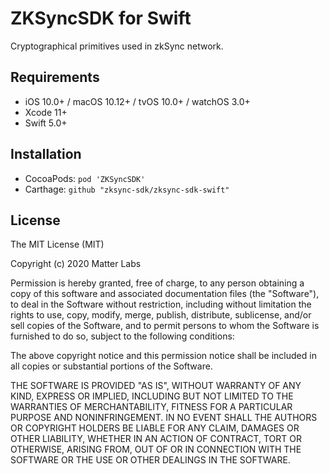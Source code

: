 # ZKSyncSDK for Swift

  Cryptographical primitives used in zkSync network.


## Requirements

- iOS 10.0+ / macOS 10.12+ / tvOS 10.0+ / watchOS 3.0+
- Xcode 11+
- Swift 5.0+


## Installation

* CocoaPods: `pod 'ZKSyncSDK'`
* Carthage: `github "zksync-sdk/zksync-sdk-swift"`


## License

The MIT License (MIT)

Copyright (c) 2020 Matter Labs

Permission is hereby granted, free of charge, to any person obtaining a copy of this software and associated documentation files (the "Software"), to deal in the Software without restriction, including without limitation the rights to use, copy, modify, merge, publish, distribute, sublicense, and/or sell copies of the Software, and to permit persons to whom the Software is furnished to do so, subject to the following conditions:

The above copyright notice and this permission notice shall be included in all copies or substantial portions of the Software.

THE SOFTWARE IS PROVIDED "AS IS", WITHOUT WARRANTY OF ANY KIND, EXPRESS OR IMPLIED, INCLUDING BUT NOT LIMITED TO THE WARRANTIES OF MERCHANTABILITY, FITNESS FOR A PARTICULAR PURPOSE AND NONINFRINGEMENT. IN NO EVENT SHALL THE AUTHORS OR COPYRIGHT HOLDERS BE LIABLE FOR ANY CLAIM, DAMAGES OR OTHER LIABILITY, WHETHER IN AN ACTION OF CONTRACT, TORT OR OTHERWISE, ARISING FROM, OUT OF OR IN CONNECTION WITH THE SOFTWARE OR THE USE OR OTHER DEALINGS IN THE SOFTWARE.
